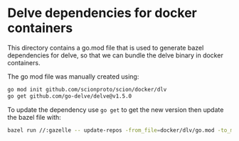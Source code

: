 # Delve dependencies for docker containers

This directory contains a go.mod file that is used to generate bazel dependencies for delve, so that
we can bundle the delve binary in docker containers.

The go mod file was manually created using:

```sh
go mod init github.com/scionproto/scion/docker/dlv
go get github.com/go-delve/delve@v1.5.0
```

To update the dependency use `go get` to get the new version then update the bazel file with:

```sh
bazel run //:gazelle -- update-repos -from_file=docker/dlv/go.mod -to_macro=dlv_deps.bzl%dlv_repositories
```
